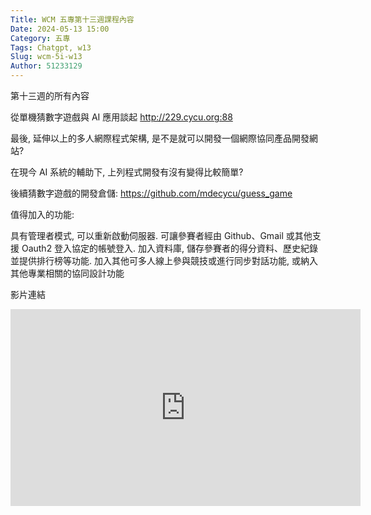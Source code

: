 ```yaml
---
Title: WCM 五專第十三週課程內容
Date: 2024-05-13 15:00
Category: 五專
Tags: Chatgpt, w13
Slug: wcm-5i-w13
Author: 51233129
---
```


第十三週的所有內容

<!-- PELICAN_END_SUMMARY -->

從單機猜數字遊戲與 AI 應用談起   http://229.cycu.org:88

最後, 延伸以上的多人網際程式架構, 是不是就可以開發一個網際協同產品開發網站?

在現今 AI 系統的輔助下, 上列程式開發有沒有變得比較簡單?

後續猜數字遊戲的開發倉儲: https://github.com/mdecycu/guess_game

值得加入的功能:

具有管理者模式, 可以重新啟動伺服器.
可讓參賽者經由 Github、Gmail 或其他支援 Oauth2 登入協定的帳號登入.
加入資料庫, 儲存參賽者的得分資料、歷史紀錄並提供排行榜等功能.
加入其他可多人線上參與競技或進行同步對話功能, 或納入其他專業相關的協同設計功能

影片連結

<iframe width="560" height="315" src="https://www.youtube.com/embed/Uh8NhksfGw4?si=pm8CpSKkjDKZQubj" title="YouTube video player" frameborder="0" allow="accelerometer; autoplay; clipboard-write; encrypted-media; gyroscope; picture-in-picture; web-share" referrerpolicy="strict-origin-when-cross-origin" allowfullscreen></iframe>